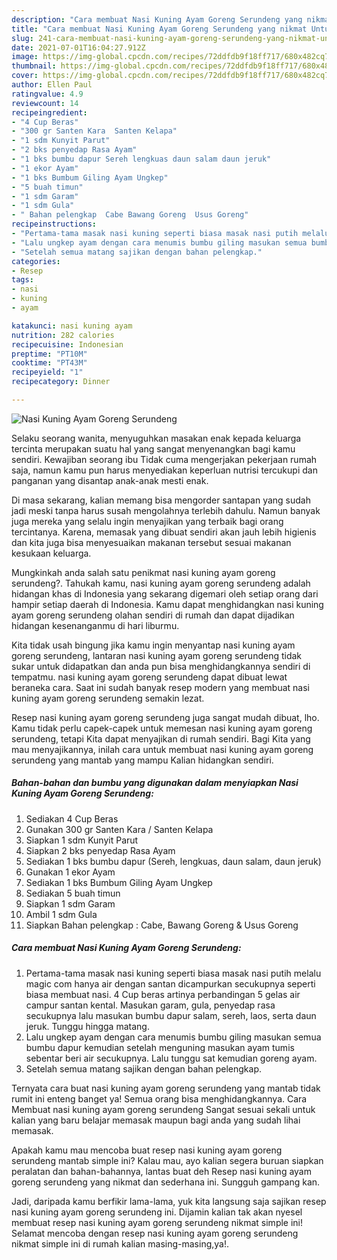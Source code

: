 ```yaml
---
description: "Cara membuat Nasi Kuning Ayam Goreng Serundeng yang nikmat Untuk Jualan"
title: "Cara membuat Nasi Kuning Ayam Goreng Serundeng yang nikmat Untuk Jualan"
slug: 241-cara-membuat-nasi-kuning-ayam-goreng-serundeng-yang-nikmat-untuk-jualan
date: 2021-07-01T16:04:27.912Z
image: https://img-global.cpcdn.com/recipes/72ddfdb9f18ff717/680x482cq70/nasi-kuning-ayam-goreng-serundeng-foto-resep-utama.jpg
thumbnail: https://img-global.cpcdn.com/recipes/72ddfdb9f18ff717/680x482cq70/nasi-kuning-ayam-goreng-serundeng-foto-resep-utama.jpg
cover: https://img-global.cpcdn.com/recipes/72ddfdb9f18ff717/680x482cq70/nasi-kuning-ayam-goreng-serundeng-foto-resep-utama.jpg
author: Ellen Paul
ratingvalue: 4.9
reviewcount: 14
recipeingredient:
- "4 Cup Beras"
- "300 gr Santen Kara  Santen Kelapa"
- "1 sdm Kunyit Parut"
- "2 bks penyedap Rasa Ayam"
- "1 bks bumbu dapur Sereh lengkuas daun salam daun jeruk"
- "1 ekor Ayam"
- "1 bks Bumbum Giling Ayam Ungkep"
- "5 buah timun"
- "1 sdm Garam"
- "1 sdm Gula"
- " Bahan pelengkap  Cabe Bawang Goreng  Usus Goreng"
recipeinstructions:
- "Pertama-tama masak nasi kuning seperti biasa masak nasi putih melalu magic com hanya air dengan santan dicampurkan secukupnya seperti biasa membuat nasi. 4 Cup beras artinya perbandingan 5 gelas air campur santan kental. Masukan garam, gula, penyedap rasa secukupnya lalu masukan bumbu dapur salam, sereh, laos, serta daun jeruk. Tunggu hingga matang."
- "Lalu ungkep ayam dengan cara menumis bumbu giling masukan semua bumbu dapur kemudian setelah menguning masukan ayam tumis sebentar beri air secukupnya. Lalu tunggu sat kemudian goreng ayam."
- "Setelah semua matang sajikan dengan bahan pelengkap."
categories:
- Resep
tags:
- nasi
- kuning
- ayam

katakunci: nasi kuning ayam 
nutrition: 282 calories
recipecuisine: Indonesian
preptime: "PT10M"
cooktime: "PT43M"
recipeyield: "1"
recipecategory: Dinner

---
```



![Nasi Kuning Ayam Goreng Serundeng](https://img-global.cpcdn.com/recipes/72ddfdb9f18ff717/680x482cq70/nasi-kuning-ayam-goreng-serundeng-foto-resep-utama.jpg)

Selaku seorang wanita, menyuguhkan masakan enak kepada keluarga tercinta merupakan suatu hal yang sangat menyenangkan bagi kamu sendiri. Kewajiban seorang ibu Tidak cuma mengerjakan pekerjaan rumah saja, namun kamu pun harus menyediakan keperluan nutrisi tercukupi dan panganan yang disantap anak-anak mesti enak.

Di masa  sekarang, kalian memang bisa mengorder santapan yang sudah jadi meski tanpa harus susah mengolahnya terlebih dahulu. Namun banyak juga mereka yang selalu ingin menyajikan yang terbaik bagi orang tercintanya. Karena, memasak yang dibuat sendiri akan jauh lebih higienis dan kita juga bisa menyesuaikan makanan tersebut sesuai makanan kesukaan keluarga. 



Mungkinkah anda salah satu penikmat nasi kuning ayam goreng serundeng?. Tahukah kamu, nasi kuning ayam goreng serundeng adalah hidangan khas di Indonesia yang sekarang digemari oleh setiap orang dari hampir setiap daerah di Indonesia. Kamu dapat menghidangkan nasi kuning ayam goreng serundeng olahan sendiri di rumah dan dapat dijadikan hidangan kesenanganmu di hari liburmu.

Kita tidak usah bingung jika kamu ingin menyantap nasi kuning ayam goreng serundeng, lantaran nasi kuning ayam goreng serundeng tidak sukar untuk didapatkan dan anda pun bisa menghidangkannya sendiri di tempatmu. nasi kuning ayam goreng serundeng dapat dibuat lewat beraneka cara. Saat ini sudah banyak resep modern yang membuat nasi kuning ayam goreng serundeng semakin lezat.

Resep nasi kuning ayam goreng serundeng juga sangat mudah dibuat, lho. Kamu tidak perlu capek-capek untuk memesan nasi kuning ayam goreng serundeng, tetapi Kita dapat menyajikan di rumah sendiri. Bagi Kita yang mau menyajikannya, inilah cara untuk membuat nasi kuning ayam goreng serundeng yang mantab yang mampu Kalian hidangkan sendiri.

<!--inarticleads1-->

##### Bahan-bahan dan bumbu yang digunakan dalam menyiapkan Nasi Kuning Ayam Goreng Serundeng:

1. Sediakan 4 Cup Beras
1. Gunakan 300 gr Santen Kara / Santen Kelapa
1. Siapkan 1 sdm Kunyit Parut
1. Siapkan 2 bks penyedap Rasa Ayam
1. Sediakan 1 bks bumbu dapur (Sereh, lengkuas, daun salam, daun jeruk)
1. Gunakan 1 ekor Ayam
1. Sediakan 1 bks Bumbum Giling Ayam Ungkep
1. Sediakan 5 buah timun
1. Siapkan 1 sdm Garam
1. Ambil 1 sdm Gula
1. Siapkan  Bahan pelengkap : Cabe, Bawang Goreng &amp; Usus Goreng




<!--inarticleads2-->

##### Cara membuat Nasi Kuning Ayam Goreng Serundeng:

1. Pertama-tama masak nasi kuning seperti biasa masak nasi putih melalu magic com hanya air dengan santan dicampurkan secukupnya seperti biasa membuat nasi. 4 Cup beras artinya perbandingan 5 gelas air campur santan kental. Masukan garam, gula, penyedap rasa secukupnya lalu masukan bumbu dapur salam, sereh, laos, serta daun jeruk. Tunggu hingga matang.
1. Lalu ungkep ayam dengan cara menumis bumbu giling masukan semua bumbu dapur kemudian setelah menguning masukan ayam tumis sebentar beri air secukupnya. Lalu tunggu sat kemudian goreng ayam.
1. Setelah semua matang sajikan dengan bahan pelengkap.




Ternyata cara buat nasi kuning ayam goreng serundeng yang mantab tidak rumit ini enteng banget ya! Semua orang bisa menghidangkannya. Cara Membuat nasi kuning ayam goreng serundeng Sangat sesuai sekali untuk kalian yang baru belajar memasak maupun bagi anda yang sudah lihai memasak.

Apakah kamu mau mencoba buat resep nasi kuning ayam goreng serundeng mantab simple ini? Kalau mau, ayo kalian segera buruan siapkan peralatan dan bahan-bahannya, lantas buat deh Resep nasi kuning ayam goreng serundeng yang nikmat dan sederhana ini. Sungguh gampang kan. 

Jadi, daripada kamu berfikir lama-lama, yuk kita langsung saja sajikan resep nasi kuning ayam goreng serundeng ini. Dijamin kalian tak akan nyesel membuat resep nasi kuning ayam goreng serundeng nikmat simple ini! Selamat mencoba dengan resep nasi kuning ayam goreng serundeng nikmat simple ini di rumah kalian masing-masing,ya!.

